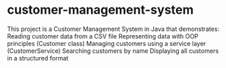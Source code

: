 # customer-management-system
This project is a Customer Management System in Java that demonstrates: Reading customer data from a CSV file Representing data with OOP principles (Customer class) Managing customers using a service layer (CustomerService) Searching customers by name Displaying all customers in a structured format
